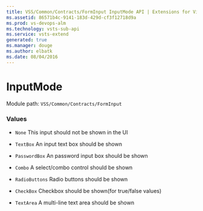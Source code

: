 ```yaml
---
title: VSS/Common/Contracts/FormInput InputMode API | Extensions for Visual Studio Team Services
ms.assetid: 86571b4c-9141-183d-429d-cf3f12718d9a
ms.prod: vs-devops-alm
ms.technology: vsts-sub-api
ms.service: vsts-extend
generated: true
ms.manager: douge
ms.author: elbatk
ms.date: 08/04/2016
---
```


# InputMode

Module path: `VSS/Common/Contracts/FormInput`

### Values

* `None` This input should not be shown in the UI

* `TextBox` An input text box should be shown

* `PasswordBox` An password input box should be shown

* `Combo` A select/combo control should be shown

* `RadioButtons` Radio buttons should be shown

* `CheckBox` Checkbox should be shown(for true/false values)

* `TextArea` A multi-line text area should be shown

